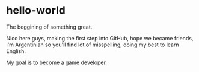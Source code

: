 # hello-world

The beggining of something great.

Nico here guys, making the first step into GitHub, hope we became friends, i'm Argentinian so you'll find lot of misspelling, doing my best to learn English.

My goal is to become a game developer.
